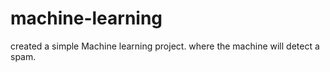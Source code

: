 # machine-learning
created a simple Machine learning project. where the machine will detect a spam. 
